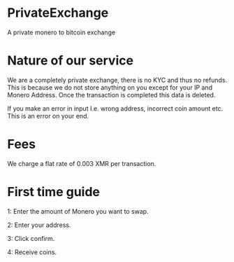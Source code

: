 # PrivateExchange
A private monero to bitcoin exchange

# Nature of our service
We are a completely private exchange, there is no KYC and thus no refunds. This is because we do not store anything on you except for your IP and Monero Address. Once the transaction is completed this data is deleted.

If you make an error in input I.e. wrong address, incorrect coin amount etc. This is an error on your end.

# Fees

We charge a flat rate of 0.003 XMR per transaction.

# First time guide

1: Enter the amount of Monero you want to swap.

2: Enter your address.

3: Click confirm.

4: Receive coins.
